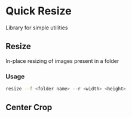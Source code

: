 # Quick Resize

Library for simple utilities

## Resize

In-place resizing of images present in a folder

### Usage
```bash
resize --f <folder name> --r <width> <height>
```

## Center Crop
